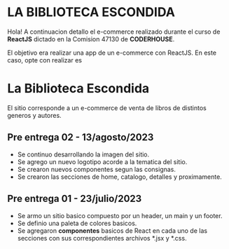 # LA BIBLIOTECA ESCONDIDA

Hola! A continuacion detallo el e-commerce realizado durante el curso de **ReactJS** dictado en la Comision 47130 de **CODERHOUSE**. 

El objetivo era realizar una app de un e-commerce con ReactJS. En este caso, opte con realizar  es


# La Biblioteca Escondida

El sitio corresponde a un e-commerce de venta de libros de distintos generos y autores.


## Pre entrega 02 - 13/agosto/2023

- Se continuo desarrollando la imagen del sitio.
- Se agrego un nuevo logotipo acorde a la tematica del sitio.
- Se crearon nuevos componentes segun las consignas.
- Se crearon las secciones de home, catalogo, detalles y proximamente.


## Pre entrega 01 - 23/julio/2023

- Se armo un sitio basico compuesto por un header, un main y un footer. 
- Se definio una paleta de colores basicos.
- Se agregaron **componentes** basicos de React en cada uno de las secciones con sus correspondientes archivos *.jsx y *.css. 